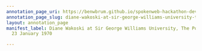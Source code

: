 ```yaml
---
annotation_page_uri: https://benwbrum.github.io/spokenweb-hackathon-development-noterms/annotations/diane-wakoski-at-sir-george-williams-university-the-poetry-series-23-january-1970-canvas-1-diane-wakoski.json
annotation_page_slug: diane-wakoski-at-sir-george-williams-university-the-poetry-series-23-january-1970-canvas-1-diane-wakoski
layout: annotation_page
manifest_label: Diane Wakoski at Sir George Williams University, The Poetry Series,
  23 January 1970

---
```

